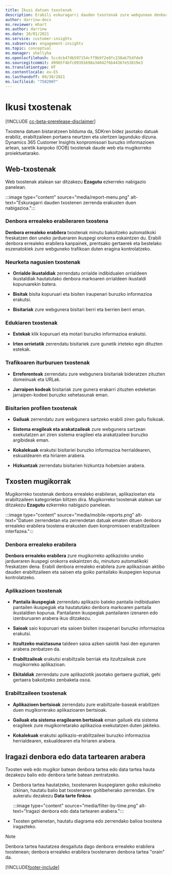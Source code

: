 ```yaml
---
title: Ikusi datuen txostenak
description: Erabili eskuragarri dauden txostenak zure webgunean denbora errealean ikusteko.
author: darrinw-docs
ms.reviewer: mhart
ms.author: darrinw
ms.date: 10/01/2021
ms.service: customer-insights
ms.subservice: engagement-insights
ms.topic: conceptual
ms.manager: shellyha
ms.openlocfilehash: 5ccdcb47db597154cf79b9f2e8fc238ab75dfde9
ms.sourcegitcommit: d9965f4bfc09391698a34042f6b44367e53819e3
ms.translationtype: HT
ms.contentlocale: eu-ES
ms.lasthandoff: 09/30/2021
ms.locfileid: "7582907"
---
```

# <a name="view-reports"></a>Ikusi txostenak

[!INCLUDE [cc-beta-prerelease-disclaimer](includes/cc-beta-prerelease-disclaimer.md)]

Txostena datuen bistaratzeen bilduma da, SDKren bidez jasotako datuak erabiliz, erabiltzaileen portaera neurtzen eta ulertzen lagunduko dizuna. Dynamics 365 Customer Insights konpromisoari buruzko informazioen artean, saretik kanpoko (OOB) txostenak daude web eta mugikorreko proiektuetarako.  

## <a name="web-reports"></a>Web-txostenak

Web txostenak atalean sar ditzakezu **Ezagutu** ezkerreko nabigazio panelean.

:::image type="content" source="media/report-menu.png" alt-text="Eskuragarri dauden txostenen zerrenda erakusten duen nabigazioa.":::

### <a name="real-time-usage-report"></a>Denbora errealeko erabileraren txostena

**Denbora errealeko erabilera** txostenak minutu bakoitzeko automatikoki freskatzen den uneko jardueraren ikuspegi orokorra eskaintzen du. Erabili denbora errealeko erabilera kanpainek, prentsako gertaerek eta bestelako eszenatokiek zure webguneko trafikoan duten eragina kontrolatzeko.

### <a name="key-metrics-reports"></a>Neurketa nagusien txostenak

- **Orrialde ikustaldiak** zerrendatu orrialde indibidualen orrialdeen ikustaldiak hautatutako denbora markoaren orrialdeen ikustaldi kopuruarekin batera.

- **Bisitak** bisita kopuruari eta bisiten iraupenari buruzko informazioa erakutsi.

- **Bisitariak** zure webgunera bisitari berri eta berrien berri eman.

### <a name="content-reports"></a>Edukiaren txostenak

- **Estekak** klik kopuruari eta motari buruzko informazioa erakutsi.

- **Irten orrietatik** zerrendatu bisitariek zure gunetik irteteko egin dituzten estekak.

### <a name="traffic-sources-reports"></a>Trafikoaren iturburuen txostenak

- **Erreferenteak** zerrendatu zure webgunera bisitariak bideratzen zituzten domeinuak eta URLak.

- **Jarraipen kodeak** bisitariak zure gunera erakarri zituzten esteketan jarraipen-kodeei buruzko xehetasunak eman.

### <a name="visitor-profiles-reports"></a>Bisitarien profilen txostenak

- **Gailuak** zerrendatu zure webgunera sartzeko erabili ziren gailu fisikoak.

- **Sistema eragileak eta arakatzaileak** zure webgunera sartzean exekutatzen ari ziren sistema eragileei eta arakatzaileei buruzko argibideak eman.

- **Kokalekuak** erakutsi bisitariei buruzko informazioa herrialdearen, eskualdearen eta hiriaren arabera.

- **Hizkuntzak** zerrendatu bisitarien hizkuntza hobetsien arabera.

## <a name="mobile-reports"></a>Txosten mugikorrak

Mugikorreko txostenak denbora errealeko erabileran, aplikazioetan eta erabiltzaileen kategorietan biltzen dira. Mugikorreko txostenak atalean sar ditzakezu **Ezagutu** ezkerreko nabigazio panelean.   

:::image type="content" source="media/mobile-reports.png" alt-text="Datuen zerrendetan eta zerrendetan datuak ematen dituen denbora errealeko erabilera txostena erakusten duen konpromisoen erabiltzaileen interfazea.":::   

### <a name="real-time-usage"></a>Denbora errealeko erabilera

**Denbora errealeko erabilera** zure mugikorreko aplikazioko uneko jardueraren ikuspegi orokorra eskaintzen du, minuturo automatikoki freskatzen dena. Erabili denbora errealeko erabilera zure aplikazioan aktibo dauden erabiltzaileen eta saioen eta goiko pantailako ikuspegien kopurua kontrolatzeko.

### <a name="app-reports"></a>Aplikazioen txostenak

- **Pantaila ikuspegiak** zerrendatu aplikazio bateko pantaila indibidualen pantailen ikuspegiak eta hautatutako denbora markoaren pantaila ikustaldien kopurua. Pantailaren ikuspegiak pantailaren izenaren edo izenburuaren arabera ikus ditzakezu.

- **Saioak** saio kopuruari eta saioen bisiten iraupenari buruzko informazioa erakutsi.

- **Itzultzeko maiztasuna** taldeen saioa azken saiotik hasi den egunaren arabera zenbatzen da.

- **Erabiltzaileak** erakutsi erabiltzaile berriak eta itzultzaileak zure mugikorreko aplikazioan.

- **Ekitaldiak** zerrendatu zure aplikaziotik jasotako gertaera guztiak, gehi gertaera bakoitzeko zenbaketa osoa.

### <a name="user-reports"></a>Erabiltzaileen txostenak

- **Aplikazioen bertsioak** zerrendatu zure erabiltzaile-baseak erabiltzen duen mugikorrerako aplikazioaren bertsioak.

- **Gailuak eta sistema eragilearen bertsioak** eman gailuek eta sistema eragileek zure mugikorretarako aplikazioa exekutatzen duten jakiteko.

- **Kokalekuak** erakutsi aplikazio-erabiltzaileei buruzko informazioa herrialdearen, eskualdearen eta hiriaren arabera.

## <a name="filter-by-time-or-date-range"></a>Iragazi denbora edo data tartearen arabera

Txosten web edo mugikor batean denbora tartea edo data tartea hauta dezakezu balio edo denbora tarte batean zentratzeko. 

- Denbora tartea hautatzeko, txostenaren ikuspegiaren goiko eskuineko izkinan, hautatu balio bat txostenaren goitibeherako zerrendan. Ere aukeratu dezakezu **Data tarte finkoa**. 

  :::image type="content" source="media/filter-by-time.png" alt-text="Iragazi denbora edo data tartearen arabera.":::   

- Txosten gehienetan, hautatu diagrama edo zerrendako balioa txostena iragazteko.

> [!NOTE]
> Denbora tartea hautatzea desgaituta dago denbora errealeko erabilera txostenean; denbora errealeko erabilera txostenaren denbora tartea "orain" da.


[!INCLUDE[footer-include](../includes/footer-banner.md)]

